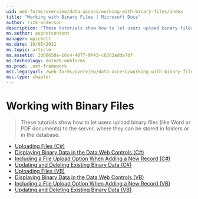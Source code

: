 ```yaml
---
uid: web-forms/overview/data-access/working-with-binary-files/index
title: "Working with Binary Files | Microsoft Docs"
author: rick-anderson
description: "These tutorials show how to let users upload binary files (like Word or PDF documents) to the server, where they can be stored in folders or in the database."
ms.author: aspnetcontent
manager: wpickett
ms.date: 10/05/2011
ms.topic: article
ms.assetid: 2d08658a-16c4-4877-9f43-c6503adda7bf
ms.technology: dotnet-webforms
ms.prod: .net-framework
msc.legacyurl: /web-forms/overview/data-access/working-with-binary-files
msc.type: chapter
---
```

Working with Binary Files
====================
> These tutorials show how to let users upload binary files (like Word or PDF documents) to the server, where they can be stored in folders or in the database.


- [Uploading Files (C#)](uploading-files-cs.md)
- [Displaying Binary Data in the Data Web Controls (C#)](displaying-binary-data-in-the-data-web-controls-cs.md)
- [Including a File Upload Option When Adding a New Record (C#)](including-a-file-upload-option-when-adding-a-new-record-cs.md)
- [Updating and Deleting Existing Binary Data (C#)](updating-and-deleting-existing-binary-data-cs.md)
- [Uploading Files (VB)](uploading-files-vb.md)
- [Displaying Binary Data in the Data Web Controls (VB)](displaying-binary-data-in-the-data-web-controls-vb.md)
- [Including a File Upload Option When Adding a New Record (VB)](including-a-file-upload-option-when-adding-a-new-record-vb.md)
- [Updating and Deleting Existing Binary Data (VB)](updating-and-deleting-existing-binary-data-vb.md)
